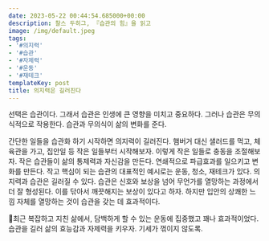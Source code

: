 ```yaml
---
date: 2023-05-22 00:44:54.685000+00:00
description: 찰스 두히그, 『습관의 힘』을 읽고
image: /img/default.jpeg
tags:
- '#의지력'
- '#습관'
- '#자제력'
- '#운동'
- '#재테크'
templateKey: post
title: 의지력은 길러진다
---
```


선택은 습관이다. 그래서 습관은 인생에 큰 영향을 미치고 중요하다. 그러나 습관은 무의식적으로 작용한다. 습관과 무의식이 삶의 변화를 준다.

간단한 일들을 습관화 하기 시작하면 의지력이 길러진다. 햄버거 대신 샐러드를 먹고, 체육관을 가고, 집안일 등 작은 일들부터 시작해보자. 이렇게 작은 일들로 충동을 조절해보자. 작은 습관들이 삶의 통제력과 자신감을 만든다. 연쇄적으로 파급효과를 일으키고 변화를 만든다. 작고 핵심이 되는 습관의 대표적인 예시로는 운동, 청소, 재테크가 있다. 의지력과 습관은 길러질 수 있다. 습관은 신호와 보상을 넘어 무언가를 열망하는 과정에서 더 잘 형성된다. 이를 닦아서 깨끗해지는 보상이 있다고 하자. 하지만 입안의 상쾌한 느낌 자체를 열망하는 것이 습관을 갖는 데 효과적이다.

최근 복잡하고 지친 삶에서, 담백하게 할 수 있는 운동에 집중했고 꽤나 효과적이었다. 습관을 길러 삶의 효능감과 자제력을 키우자. 기세가 꺾이지 않도록.